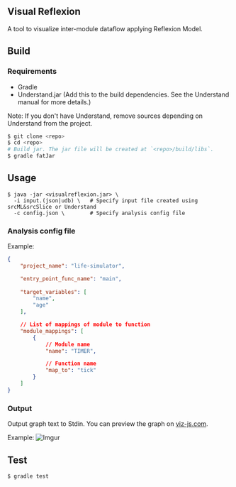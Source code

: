 
## Visual Reflexion

A tool to visualize inter-module dataflow applying Reflexion Model.


## Build

### Requirements

* Gradle
* Understand.jar (Add this to the build dependencies. See the Understand manual for more details.)

Note: If you don't have Understand, remove sources depending on Understand from the project.


```bash
$ git clone <repo>
$ cd <repo>
# Build jar. The jar file will be created at `<repo>/build/libs`.
$ gradle fatJar
```


## Usage

```
$ java -jar <visualreflexion.jar> \
  -i input.(json|udb) \   # Specify input file created using srcML&srcSlice or Understand
  -c config.json \        # Specify analysis config file
```


### Analysis config file

Example:

```json
{
    "project_name": "life-simulator",

    "entry_point_func_name": "main",
    
    "target_variables": [
        "name",
        "age"
    ],

    // List of mappings of module to function
    "module_mappings": [
        {
            // Module name
            "name": "TIMER",

            // Function name
            "map_to": "tick"
        }
    ]
}

```

### Output

Output graph text to Stdin. You can preview the graph on [viz-js.com](http://viz-js.com/).

Example:
![Imgur](https://i.imgur.com/4BGrLOV.png)


## Test

```bash
$ gradle test
```
